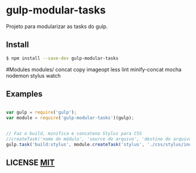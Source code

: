 # gulp-modular-tasks
Projeto para modularizar as tasks do gulp.

## Install

```sh
$ npm install --save-dev gulp-modular-tasks
```

#Modules
    modules/
      concat
      copy
      imageopt
      less
      lint
      minify-concat
      mocha
      nodemon
      stylus
      watch

## Examples

```javascript

var gulp = require('gulp');
var module = require('gulp-modular-tasks')(gulp);


// Faz o build, minifica e concatena Stylus para CSS
//createTask('nome do módulo', 'source do arquivo', 'destino do arquivo compilado')
gulp.task('build:stylus', module.createTask('stylus', './css/stylus/index.styl', '.css/build/'));

```

## LICENSE [MIT](LICENSE)
